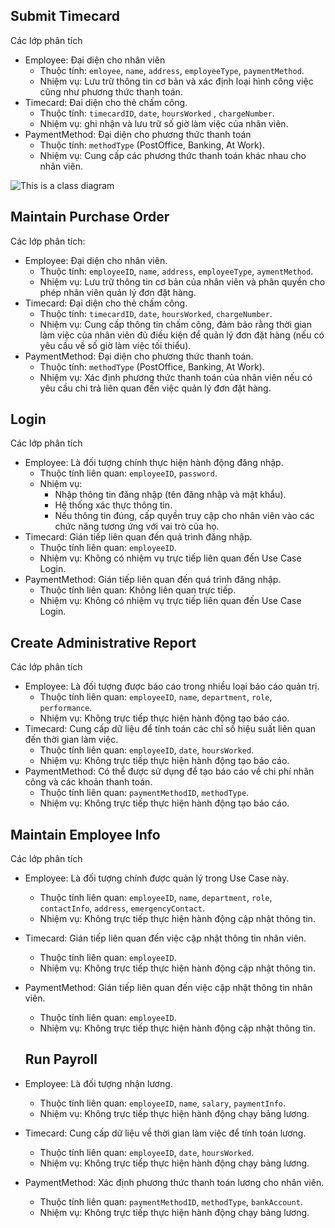## Submit Timecard
Các lớp phân tích
- Employee: Đại diện cho nhân viên
  + Thuộc tính: `emloyee`, `name`, `address`, `employeeType`, `paymentMethod`.
  + Nhiệm vụ: Lưu trữ thông tin cơ bản và xác định loại hình công việc cũng như phương thức thanh toán.
- Timecard: Đai diện cho thẻ chấm công.
  + Thuộc tính: `timecardID`, `date`, `hoursWorked` , `chargeNumber`.
  + Nhiệm vụ: ghi nhận và lưu trữ số giờ làm việc của nhân viên.
- PaymentMethod: Đại diện cho phương thức thanh toán
  + Thuộc tính: `methodType` (PostOffice, Banking, At Work).
  + Nhiệm vụ: Cung cấp các phương thức thanh toán khác nhau cho nhân viên.

![This is a class diagram](https://www.planttext.com/api/plantuml/png/N96nJiGm38RtF8ML4Qa3QwUJW841X7I7c7sDTQrecYfsXmhn48YHYUVem89uZti2Ne5mIjfBCrZwVplEP-Tt-jgme9V1jaeQQGcsFv_m_NQStg4zJXyzLBM3HoQumX2smzus0hl6KeNUA5Mro0mtjc_TI0Gl2i8fWA9nQqfeEebkXvPAOF5DTuWM6kE9UUMcwxknNr_eSRJKoHr9xKBpXtEfNXDG0WHaq4de6K-Ya-CPbF3QTOZHgDtW-SdvPyhggXhzWUu7koT_xYVgSjx70fHndgWoPq6p9vqD7fhC2zQN6ee2z8LUPYoXHbQp_4-7gfbXdSXNjg7EXC__0m00__y30000)

## Maintain Purchase Order
  Các lớp phân tích:
- Employee: Đại diện cho nhân viên.
  + Thuộc tính: `employeeID`, `name`, `address`, `employeeType`, `aymentMethod`.
  + Nhiệm vụ: Lưu trữ thông tin cơ bản của nhân viên và phân quyền cho phép nhân viên quản lý đơn đặt hàng.
- Timecard: Đại diện cho thẻ chấm công.
  + Thuộc tính: `timecardID`, `date`, `hoursWorked`, `chargeNumber`.
  + Nhiệm vụ: Cung cấp thông tin chấm công, đảm bảo rằng thời gian làm việc của nhân viên đủ điều kiện để quản lý đơn đặt hàng (nếu có yêu cầu về số giờ làm việc tối thiểu).
- PaymentMethod: Đại diện cho phương thức thanh toán.
  + Thuộc tính: `methodType` (PostOffice, Banking, At Work).
  + Nhiệm vụ: Xác định phương thức thanh toán của nhân viên nếu có yêu cầu chi trả liên quan đến     việc quản lý đơn đặt hàng.

## Login
Các lớp phân tích
* Employee: Là đối tượng chính thực hiện hành động đăng nhập.
  - Thuộc tính liên quan: `employeeID`, `password`.
  - Nhiệm vụ:
    + Nhập thông tin đăng nhập (tên đăng nhập và mật khẩu).
    + Hệ thống xác thực thông tin.
    + Nếu thông tin đúng, cấp quyền truy cập cho nhân viên vào các chức năng tương ứng với vai trò của họ.
* Timecard: Gián tiếp liên quan đến quá trình đăng nhập.
  - Thuộc tính liên quan: `employeeID`.
  - Nhiệm vụ: Không có nhiệm vụ trực tiếp liên quan đến Use Case Login.
* PaymentMethod: Gián tiếp liên quan đến quá trình đăng nhập.
  - Thuộc tính liên quan: Không liên quan trực tiếp.
  - Nhiệm vụ: Không có nhiệm vụ trực tiếp liên quan đến Use Case Login.

## Create Administrative Report
Các lớp phân tích
* Employee: Là đối tượng được báo cáo trong nhiều loại báo cáo quản trị.
  - Thuộc tính liên quan: `employeeID`, `name`, `department`, `role`, `performance`.
  - Nhiệm vụ: Không trực tiếp thực hiện hành động tạo báo cáo.
* Timecard: Cung cấp dữ liệu để tính toán các chỉ số hiệu suất liên quan đến thời gian làm việc.
  - Thuộc tính liên quan: `employeeID`, `date`, `hoursWorked`.
  - Nhiệm vụ: Không trực tiếp thực hiện hành động tạo báo cáo.
* PaymentMethod: Có thể được sử dụng để tạo báo cáo về chi phí nhân công và các khoản thanh toán.
  - Thuộc tính liên quan: `paymentMethodID`, `methodType`.
  - Nhiệm vụ: Không trực tiếp thực hiện hành động tạo báo cáo.

## Maintain Employee Info
Các lớp phân tích
* Employee: Là đối tượng chính được quản lý trong Use Case này.
  - Thuộc tính liên quan: `employeeID`, `name`, `department`, `role`, `contactInfo`, `address`, `emergencyContact`.
  - Nhiệm vụ: Không trực tiếp thực hiện hành động cập nhật thông tin.
* Timecard: Gián tiếp liên quan đến việc cập nhật thông tin nhân viên.
  - Thuộc tính liên quan: `employeeID`.
  - Nhiệm vụ: Không trực tiếp thực hiện hành động cập nhật thông tin.
* PaymentMethod: Gián tiếp liên quan đến việc cập nhật thông tin nhân viên.
  - Thuộc tính liên quan: `employeeID`.
  - Nhiệm vụ: Không trực tiếp thực hiện hành động cập nhật thông tin.

  ## Run Payroll
* Employee: Là đối tượng nhận lương.
  - Thuộc tính liên quan: `employeeID`, `name`, `salary`, `paymentInfo`.
  - Nhiệm vụ: Không trực tiếp thực hiện hành động chạy bảng lương.
* Timecard: Cung cấp dữ liệu về thời gian làm việc để tính toán lương.
  - Thuộc tính liên quan: `employeeID`, `date`, `hoursWorked`.
  - Nhiệm vụ: Không trực tiếp thực hiện hành động chạy bảng lương.
* PaymentMethod: Xác định phương thức thanh toán lương cho nhân viên.
  - Thuộc tính liên quan: `paymentMethodID`, `methodType`, `bankAccount`.
  - Nhiệm vụ: Không trực tiếp thực hiện hành động chạy bảng lương.
